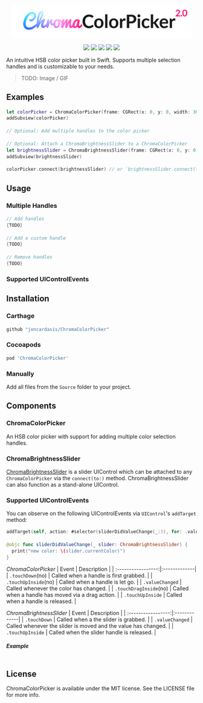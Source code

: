 <p align="center">
    <img src=".github/Logo.png" width="480" max-width="90%" alt="ChromaColorPicker 2.0" />
</p>

<p align="center">
  <img src="https://img.shields.io/badge/Swift-5.0-orange.svg" />
  <img src="https://img.shields.io/badge/platform-iOS-lightgray.svg" />
  <img src="https://img.shields.io/badge/license-MIT-blue.svg" />
  <img src="https://img.shields.io/badge/Carthage-compatible-green.svg" />
  <img src="https://travis-ci.com/joncardasis/ChromaColorPicker.svg?branch=develop" />
</p>

An intuitive HSB color picker built in Swift. Supports multiple selection handles and is customizable to your needs.

> TODO: Image / GIF

## Examples
```Swift
let colorPicker = ChromaColorPicker(frame: CGRect(x: 0, y: 0, width: 300, height: 300))
addSubview(colorPicker)

// Optional: Add multiple handles to the color picker

// Optional: Attach a ChromaBrightnessSlider to a ChromaColorPicker
let brightnessSlider = ChromaBrightnessSlider(frame: CGRect(x: 0, y: 0, width: 280, height: 32))
addSubview(brightnessSlider)

colorPicker.connect(brightnessSlider) // or `brightnessSlider.connect(to: colorPicker)`
```

## Usage
### Multiple Handles
```Swift
// Add handles
{TODO}

// Add a custom handle
{TODO}

// Remove handles
{TODO}
```

### Supported UIControlEvents

## Installation
### Carthage
```bash
github "joncardasis/ChromaColorPicker"
```

### Cocoapods
```bash
pod 'ChromaColorPicker'
```
### Manually
Add all files from the `Source` folder to your project.

## Components
### ChromaColorPicker
An HSB color picker with support for adding multiple color selection handles.

### ChromaBrightnessSlider
[ChromaBrightnessSlider]() is a slider UIControl which can be attached to any `ChromaColorPicker` via the `connect(to:)` method. ChromaBrightnessSlider can also function as a stand-alone UIControl.

### Supported UIControlEvents
You can observe on the following UIControlEvents via `UIControl`'s `addTarget` method:

```Swift
addTarget(self, action: #selector(sliderDidValueChange(_:)), for: .valueChanged)

@objc func sliderDidValueChange(_ slider: ChromaBrightnessSlider) {
  print("new color: \(slider.currentColor)")
}
```

_ChromaColorPicker_
| Event              | Description  |
| :-----------------:|:-------------|
| `.touchDown`(no)       | Called when a handle is first grabbed. |
| `.touchUpInside`(no)   | Called when a handle is let go. |
| `.valueChanged`    | Called whenever the color has changed. |
| `.touchDragInside`(no) | Called when a handle has moved via a drag action. |
| `.touchUpInside`   | Called when a handle is released. |

_ChromaBrightnessSlider_
| Event              | Description  |
| :-----------------:|:-------------|
| `.touchDown`       | Called when a the slider is grabbed. |
| `.valueChanged`    | Called whenever the slider is moved and the value has changed. |
| `.touchUpInside`   | Called when the slider handle is released. |

##### Example
```Swift
```

## License
ChromaColorPicker is available under the MIT license. See the LICENSE file for more info.
